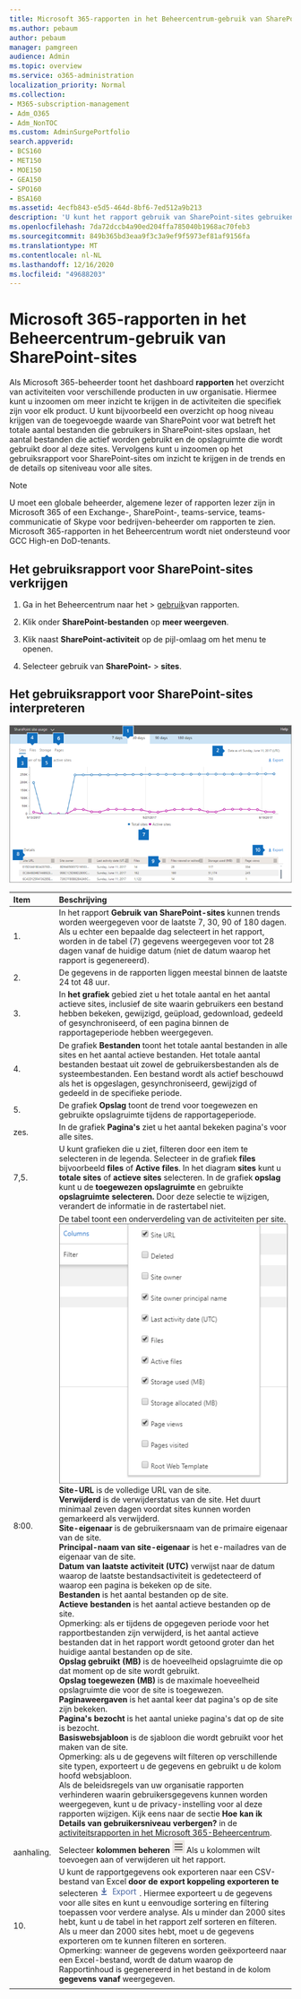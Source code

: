 ```yaml
---
title: Microsoft 365-rapporten in het Beheercentrum-gebruik van SharePoint-sites
ms.author: pebaum
author: pebaum
manager: pamgreen
audience: Admin
ms.topic: overview
ms.service: o365-administration
localization_priority: Normal
ms.collection:
- M365-subscription-management
- Adm_O365
- Adm_NonTOC
ms.custom: AdminSurgePortfolio
search.appverid:
- BCS160
- MET150
- MOE150
- GEA150
- SPO160
- BSA160
ms.assetid: 4ecfb843-e5d5-464d-8bf6-7ed512a9b213
description: 'U kunt het rapport gebruik van SharePoint-sites gebruiken om te zien hoeveel bestanden gebruikers opslaan op SharePoint-sites, hoe vaak actief worden gebruikt en de totale gebruikte opslagruimte. '
ms.openlocfilehash: 7da72dccb4a90ed204ffa785040b1968ac70feb3
ms.sourcegitcommit: 849b365bd3eaa9f3c3a9ef9f5973ef81af9156fa
ms.translationtype: MT
ms.contentlocale: nl-NL
ms.lasthandoff: 12/16/2020
ms.locfileid: "49688203"
---
```

# <a name="microsoft-365-reports-in-the-admin-center---sharepoint-site-usage"></a>Microsoft 365-rapporten in het Beheercentrum-gebruik van SharePoint-sites

Als Microsoft 365-beheerder toont het dashboard **rapporten** het overzicht van activiteiten voor verschillende producten in uw organisatie. Hiermee kunt u inzoomen om meer inzicht te krijgen in de activiteiten die specifiek zijn voor elk product. U kunt bijvoorbeeld een overzicht op hoog niveau krijgen van de toegevoegde waarde van SharePoint voor wat betreft het totale aantal bestanden die gebruikers in SharePoint-sites opslaan, het aantal bestanden die actief worden gebruikt en de opslagruimte die wordt gebruikt door al deze sites. Vervolgens kunt u inzoomen op het gebruiksrapport voor SharePoint-sites om inzicht te krijgen in de trends en de details op siteniveau voor alle sites. 
  
> [!NOTE]
> U moet een globale beheerder, algemene lezer of rapporten lezer zijn in Microsoft 365 of een Exchange-, SharePoint-, teams-service, teams-communicatie of Skype voor bedrijven-beheerder om rapporten te zien.
Microsoft 365-rapporten in het Beheercentrum wordt niet ondersteund voor GCC High-en DoD-tenants.
 
## <a name="how-to-get-to-the-sharepoint-site-usage-report"></a>Het gebruiksrapport voor SharePoint-sites verkrijgen

1. Ga in het Beheercentrum naar het  \> <a href="https://go.microsoft.com/fwlink/p/?linkid=2074756" target="_blank">gebruik</a>van rapporten.
    
2. Klik onder **SharePoint-bestanden** op **meer weergeven**. 

3. Klik naast **SharePoint-activiteit** op de pijl-omlaag om het menu te openen.

4. Selecteer gebruik van **SharePoint-** \> **sites**.
  
## <a name="interpreting-the-sharepoint-site-usage-report"></a>Het gebruiksrapport voor SharePoint-sites interpreteren

![SharePoint Site Usage Report](../../media/4f88fb7d-9aa8-470e-9e23-e31caaf77d78.png)
  
|Item|Beschrijving|
|:-----|:-----|
|1.  <br/> |In het rapport **Gebruik van SharePoint-sites** kunnen trends worden weergegeven voor de laatste 7, 30, 90 of 180 dagen. Als u echter een bepaalde dag selecteert in het rapport, worden in de tabel (7) gegevens weergegeven voor tot 28 dagen vanaf de huidige datum (niet de datum waarop het rapport is gegenereerd).  <br/> |
|2.  <br/> |De gegevens in de rapporten liggen meestal binnen de laatste 24 tot 48 uur. <br/> |
|3.  <br/> |In **het grafiek** gebied ziet u het totale aantal en het aantal actieve sites, inclusief de site waarin gebruikers een bestand hebben bekeken, gewijzigd, geüpload, gedownload, gedeeld of gesynchroniseerd, of een pagina binnen de rapportageperiode hebben weergegeven.  <br/> |
|4.  <br/> |De grafiek **Bestanden** toont het totale aantal bestanden in alle sites en het aantal actieve bestanden. Het totale aantal bestanden bestaat uit zowel de gebruikersbestanden als de systeembestanden. Een bestand wordt als actief beschouwd als het is opgeslagen, gesynchroniseerd, gewijzigd of gedeeld in de specifieke periode.  |
|5.  <br/> |De grafiek **Opslag** toont de trend voor toegewezen en gebruikte opslagruimte tijdens de rapportageperiode.  <br/> |
|zes.  <br/> |In de grafiek **Pagina's** ziet u het aantal bekeken pagina's voor alle sites.  <br/> |
|7,5.  <br/> |U kunt grafieken die u ziet, filteren door een item te selecteren in de legenda. Selecteer in de grafiek **files** bijvoorbeeld **files** of **Active files**. In het diagram **sites** kunt u **totale sites** of **actieve sites** selecteren. In de grafiek **opslag** kunt u de **toegewezen opslagruimte** en gebruikte **opslagruimte selecteren.** Door deze selectie te wijzigen, verandert de informatie in de rastertabel niet.  <br/> |
|8:00.  <br/> | De tabel toont een onderverdeling van de activiteiten per site.  <br/> ![Kolom opties voor gebruiksrapport](../../media/sharepointsite-usage.png)           <br/> **Site-URL** is de volledige URL van de site.  <br/> **Verwijderd** is de verwijderstatus van de site. Het duurt minimaal zeven dagen voordat sites kunnen worden gemarkeerd als verwijderd.  <br/> **Site-eigenaar** is de gebruikersnaam van de primaire eigenaar van de site.  <br/>**Principal-naam van site-eigenaar** is het e-mailadres van de eigenaar van de site.  <br/> **Datum van laatste activiteit (UTC)** verwijst naar de datum waarop de laatste bestandsactiviteit is gedetecteerd of waarop een pagina is bekeken op de site.  <br/> **Bestanden** is het aantal bestanden op de site.  <br/> **Actieve bestanden** is het aantal actieve bestanden op de site.<br/> Opmerking: als er tijdens de opgegeven periode voor het rapportbestanden zijn verwijderd, is het aantal actieve bestanden dat in het rapport wordt getoond groter dan het huidige aantal bestanden op de site.<br/>**Opslag gebruikt (MB)** is de hoeveelheid opslagruimte die op dat moment op de site wordt gebruikt.  <br/> **Opslag toegewezen (MB)** is de maximale hoeveelheid opslagruimte die voor de site is toegewezen.  <br/> **Paginaweergaven** is het aantal keer dat pagina's op de site zijn bekeken.  <br/> **Pagina's bezocht** is het aantal unieke pagina's dat op de site is bezocht.  <br/> **Basiswebsjabloon** is de sjabloon die wordt gebruikt voor het maken van de site.  <br/> Opmerking: als u de gegevens wilt filteren op verschillende site typen, exporteert u de gegevens en gebruikt u de kolom hoofd websjabloon. <br/>Als de beleidsregels van uw organisatie rapporten verhinderen waarin gebruikersgegevens kunnen worden weergegeven, kunt u de privacy-instelling voor al deze rapporten wijzigen. Kijk eens naar de sectie **Hoe kan ik Details van gebruikersniveau verbergen?** in de [activiteitsrapporten in het Microsoft 365-Beheercentrum](activity-reports.md).  <br/> |
|aanhaling.  <br/> |Selecteer **kolommen beheren** ![ ](../../media/13d2e536-de88-4db3-80c7-7a3a57298eb4.png) Als u kolommen wilt toevoegen aan of verwijderen uit het rapport.    <br/> |
|10.  <br/> |U kunt de rapportgegevens ook exporteren naar een CSV-bestand van Excel **door de export koppeling exporteren te** selecteren ![ ](../../media/4dc548cc-8061-48d5-9240-6793affca43a.png) . Hiermee exporteert u de gegevens voor alle sites en kunt u eenvoudige sortering en filtering toepassen voor verdere analyse. Als u minder dan 2000 sites hebt, kunt u de tabel in het rapport zelf sorteren en filteren. Als u meer dan 2000 sites hebt, moet u de gegevens exporteren om te kunnen filteren en sorteren.  <br/> Opmerking: wanneer de gegevens worden geëxporteerd naar een Excel-bestand, wordt de datum waarop de Rapportinhoud is gegenereerd in het bestand in de kolom **gegevens vanaf** weergegeven.      <br/>   |
|||
